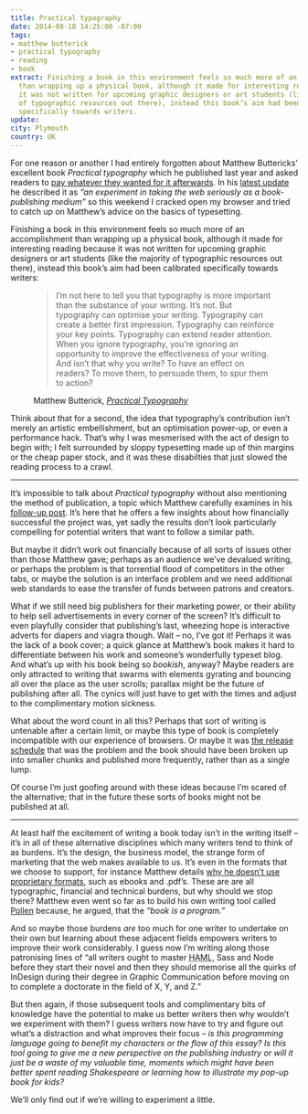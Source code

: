 ```yaml
---
title: Practical typography
date: 2014-08-18 14:25:00 -07:00
tags:
- matthew butterick
- practical typography
- reading
- book
extract: Finishing a book in this environment feels so much more of an accomplishment
  than wrapping up a physical book, although it made for interesting reading because
  it was not written for upcoming graphic designers or art students (like the majority
  of typographic resources out there), instead this book’s aim had been calibrated
  specifically towards writers.
update: 
city: Plymouth
country: UK
---
```


For one reason or another I had entirely forgotten about Matthew Buttericks’ excellent book *Practical typography* which he published last year and asked readers to [pay whatever they wanted for it afterwards](http://practicaltypography.com/how-to-pay-for-this-book.html). In his [latest update](http://practicaltypography.com/economics-year-one.html) he described it as *“an experiment in taking the web seriously as a book-publishing medium”* so this weekend I cracked open my browser and tried to catch up on Matthew’s advice on the basics of typesetting.

Finishing a book in this environment feels so much more of an accomplishment than wrapping up a physical book, although it made for interesting reading because it was not written for upcoming graphic designers or art students (like the majority of typographic resources out there), instead this book’s aim had been calibrated specifically towards writers:

<figure>
<blockquote><p>I’m not here to tell you that typography is more important than the substance of your writing. It’s not. But typography can optimise your writing. Typography  can create a better first impression. Typography can reinforce your key points. Typography can extend reader attention. When you ignore typography, you’re ignoring an opportunity to improve the effectiveness of your writing. And isn’t that why you write? To have an effect on readers? To move them, to persuade them, to spur them to action?</p></blockquote>
<figcaption class="cite"><p>Matthew Butterick, <em><a href="http://practicaltypography.com/introduction.html">Practical Typography</a></em></p></figcaption></figure>

Think about that for a second, the idea that typography’s contribution isn’t merely an artistic embellishment, but an optimisation power-up, or even a performance hack. That’s why I was mesmerised with the act of design to begin with; I felt surrounded by sloppy typesetting made up of thin margins or the cheap paper stock, and it was these disabilties that just slowed the reading process to a crawl.

***

It’s impossible to talk about *Practical typography* without also mentioning the method of publication, a topic which Matthew carefully examines in his [follow-up post](http://practicaltypography.com/economics-year-one.html). It’s here that he offers a few insights about how financially successful the project was, yet sadly the results don’t look particularly compelling for potential writers that want to follow a similar path.

But maybe it didn’t work out financially because of all sorts of issues other than those Matthew gave; perhaps as an audience we’ve devalued writing, or perhaps the problem is that torrential flood of competitors in the other tabs, or maybe the solution is an interface problem and we need additional web standards to ease the transfer of funds between patrons and creators.

What if we still need big publishers for their marketing power, or their ability to help sell advertisements in every corner of the screen? It’s difficult to even playfully consider that publishing’s last, wheezing hope is interactive adverts for diapers and viagra though. Wait – no, I’ve got it! Perhaps it was the lack of a book cover; a quick glance at Matthew’s book makes it hard to differentiate between his work and someone’s wonderfully typeset blog. And what’s up with his book being so *bookish*, anyway? Maybe readers are only attracted to writing that swarms with elements gyrating and bouncing all over the place as the user scrolls; parallax might be the future of publishing after all. The cynics will just have to get with the times and adjust to the complimentary motion sickness.

What about the word count in all this? Perhaps that sort of writing is untenable after a certain limit, or maybe this type of book is completely incompatible with our experience of browsers. Or maybe it was [the release schedule](https://medium.com/message/the-art-of-anticipation-b716758d7d97) that was the problem and the book should have been broken up into smaller chunks and published more frequently, rather than as a single lump.

Of course I’m just goofing around with these ideas because I’m scared of the alternative; that in the future these sorts of books might not be published at all.

***

At least half the excitement of writing a book today isn’t in the writing itself – it’s in all of these alternative disciplines which many writers tend to think of as burdens. It’s the design, the business model, the strange form of marketing that the web makes available to us. It’s even in the formats that we choose to support, for instance Matthew details [why he doesn’t use proprietary formats](http://practicaltypography.com/why-there's-no-e-book-or-pdf.html), such as ebooks and .pdf’s. These are are all typographic, financial and technical burdens, but why should we stop there? Matthew even went so far as to build his own writing tool called [Pollen](http://mbutterick.github.io/pollen/doc/) because, he argued, that the *“book is a program.”*

And so maybe those burdens *are* too much for one writer to undertake on their own but learning about these adjacent fields empowers writers to improve their work considerably. I guess now I’m writing along those patronising lines of “all writers ought to master <abbr title="HAML">HAML</abbr>, Sass and Node before they start their novel and then they should memorise all the quirks of InDesign during their degree in Graphic Communication before moving on to complete a doctorate in the field of X, Y, and Z.”

But then again, if those subsequent tools and complimentary bits of knowledge have the potential to make us better writers then why wouldn’t we experiment with them? I guess writers now have to try and figure out what’s a distraction and what improves their focus – *is this programming language going to benefit my characters or the flow of this essay? Is this tool going to give me a new perspective on the publishing industry or will it just be a waste of my valuable time, moments which might have been better spent reading Shakespeare or learning how to illustrate my pop-up book for kids?*

We’ll only find out if we’re willing to experiment a little.
